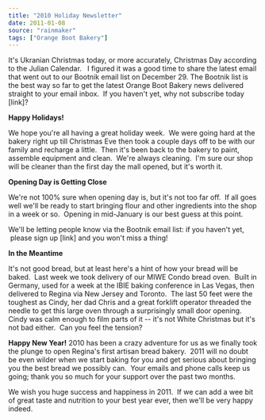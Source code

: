 ```yaml
---
title: "2010 Holiday Newsletter"
date: 2011-01-08
source: "rainmaker"
tags: ["Orange Boot Bakery"]
---
```


It's Ukranian Christmas today, or more accurately, Christmas Day according to the Julian Calendar.   I figured it was a good time to share the latest email that went out to our Bootnik email list on December 29. The Bootnik list is the best way so far to get the latest Orange Boot Bakery news delivered straight to your email inbox.  If you haven't yet, why not subscribe today [link]?

**Happy Holidays!**

We hope you're all having a great holiday week.  We were going hard at the bakery right up till Christmas Eve then took a couple days off to be with our family and recharge a little.  Then it's been back to the bakery to paint, assemble equipment and clean.  We're always cleaning.  I'm sure our shop will be cleaner than the first day the mall opened, but it's worth it.

**Opening Day is Getting Close**

We're not 100% sure when opening day is, but it's not too far off.  If all goes well we'll be ready to start bringing flour and other ingredients into the shop in a week or so.  Opening in mid-January is our best guess at this point.

We'll be letting people know via the Bootnik email list: if you haven't yet,  please sign up [link] and you won't miss a thing!

**In the Meantime**

It's not good bread, but at least here's a hint of how your bread will be baked.  Last week we took delivery of our MIWE Condo bread oven.  Built in Germany, used for a week at the IBIE baking conference in Las Vegas, then delivered to Regina via New Jersey and Toronto.  The last 50 feet were the toughest as Cindy, her dad Chris and a great forklift operator threaded the needle to get this large oven through a surprisingly small door opening.   Cindy was calm enough to film parts of it -- it's not White Christmas but it's not bad either.  Can you feel the tension?

**Happy New Year!** 2010 has been a crazy adventure for us as we finally took the plunge to open Regina's first artisan bread bakery.  2011 will no doubt be even wilder when we start baking for you and get serious about bringing you the best bread we possibly can.  Your emails and phone calls keep us going; thank you so much for your support over the past two months.

We wish you huge success and happiness in 2011.  If we can add a wee bit of great taste and nutrition to your best year ever, then we'll be very happy indeed.
